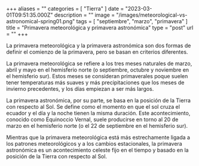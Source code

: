 +++
aliases = ""
categories = [ "Tierra" ]
date = "2023-03-01T09:51:35.000Z"
description = ""
image = "/images/meteorological-vs-astronomical-spring01.png"
tags = [ "septiembre", "marzo", "primavera" ]
title = "Primavera meteorológica y primavera astronómica"
type = "post"
url = ""
+++


La primavera meteorológica y la primavera astronómica son dos formas de definir el comienzo de la primavera, pero se basan en criterios diferentes.

La primavera meteorológica se refiere a los tres meses naturales de marzo, abril y mayo en el hemisferio norte (o septiembre, octubre y noviembre en el hemisferio sur). Estos meses se consideran primaverales poque suelen tener temperaturas más suaves y más precipitaciones que los meses de invierno precedentes, y los días empiezan a ser más largos.

La primavera astronómica, por su parte, se basa en la posición de la Tierra con respecto al Sol. Se define como el momento en que el sol cruza el ecuador y el día y la noche tienen la misma duración. Este acontecimiento, conocido como Equinoccio Vernal, suele producirse en torno al 20 de marzo en el hemisferio norte (o el 22 de septiembre en el hemisferio sur).

Mientras que la primavera meteorológica está más estrechamente ligada a los patrones meteorológicos y a los cambios estacionales, la primavera astronómica es un acontecimiento celeste fijo en el tiempo y basado en la posición de la Tierra con respecto al Sol.
